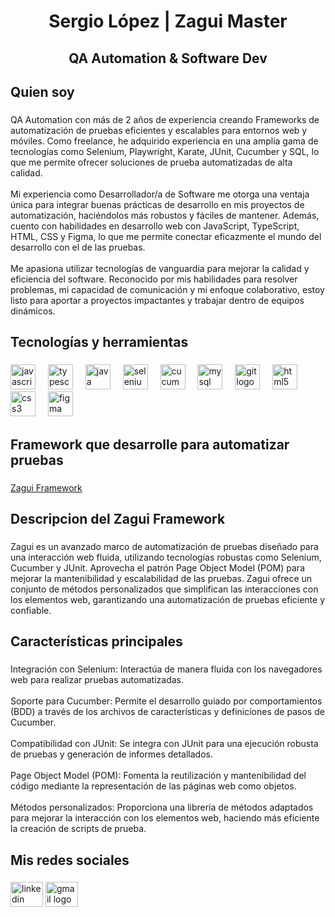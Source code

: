 <h1 align="center">Sergio López | Zagui Master</h1>

###

<h2 align="center">QA Automation & Software Dev</h2>

###

<h2 align="left">Quien soy</h2>

###

<p align="left">QA Automation con más de 2 años de experiencia creando Frameworks de automatización de pruebas eficientes y escalables para entornos web y móviles. Como freelance, he adquirido experiencia en una amplia gama de tecnologías como Selenium, Playwright, Karate, JUnit, Cucumber y SQL, lo que me permite ofrecer soluciones de prueba automatizadas de alta calidad.<br><br>Mi experiencia como Desarrollador/a de Software me otorga una ventaja única para integrar buenas prácticas de desarrollo en mis proyectos de automatización, haciéndolos más robustos y fáciles de mantener. Además, cuento con habilidades en desarrollo web con JavaScript, TypeScript, HTML, CSS y Figma, lo que me permite conectar eficazmente el mundo del desarrollo con el de las pruebas.<br><br>Me apasiona utilizar tecnologías de vanguardia para mejorar la calidad y eficiencia del software. Reconocido por mis habilidades para resolver problemas, mi capacidad de comunicación y mi enfoque colaborativo, estoy listo para aportar a proyectos impactantes y trabajar dentro de equipos dinámicos.</p>

###

<h2 align="left">Tecnologías y herramientas</h2>

###

<div align="left">
  <img src="https://cdn.jsdelivr.net/gh/devicons/devicon/icons/javascript/javascript-original.svg" height="40" alt="javascript logo"  />
  <img width="12" />
  <img src="https://cdn.jsdelivr.net/gh/devicons/devicon/icons/typescript/typescript-original.svg" height="40" alt="typescript logo"  />
  <img width="12" />
  <img src="https://cdn.jsdelivr.net/gh/devicons/devicon/icons/java/java-original.svg" height="40" alt="java logo"  />
  <img width="12" />
  <img src="https://cdn.jsdelivr.net/gh/devicons/devicon/icons/selenium/selenium-original.svg" height="40" alt="selenium logo"  />
  <img width="12" />
  <img src="https://cdn.jsdelivr.net/gh/devicons/devicon/icons/cucumber/cucumber-plain.svg" height="40" alt="cucumber logo"  />
  <img width="12" />
  <img src="https://cdn.jsdelivr.net/gh/devicons/devicon/icons/mysql/mysql-original.svg" height="40" alt="mysql logo"  />
  <img width="12" />
  <img src="https://cdn.jsdelivr.net/gh/devicons/devicon/icons/git/git-original.svg" height="40" alt="git logo"  />
  <img width="12" />
  <img src="https://cdn.jsdelivr.net/gh/devicons/devicon/icons/html5/html5-original.svg" height="40" alt="html5 logo"  />
  <img width="12" />
  <img src="https://cdn.jsdelivr.net/gh/devicons/devicon/icons/css3/css3-original.svg" height="40" alt="css3 logo"  />
  <img width="12" />
  <img src="https://cdn.jsdelivr.net/gh/devicons/devicon/icons/figma/figma-original.svg" height="40" alt="figma logo"  />
</div>

###

<h2 align="left">Framework que desarrolle para automatizar pruebas</h2>

###

[Zagui  Framework](https://github.com/Zagui-Framework/Zagui.git)


###

<h2 align="left">Descripcion del Zagui Framework</h2>

###

<p align="left">Zagui es un avanzado marco de automatización de pruebas diseñado para una interacción web fluida, utilizando tecnologías robustas como Selenium, Cucumber y JUnit. Aprovecha el patrón Page Object Model (POM) para mejorar la mantenibilidad y escalabilidad de las pruebas. Zagui ofrece un conjunto de métodos personalizados que simplifican las interacciones con los elementos web, garantizando una automatización de pruebas eficiente y confiable.</p>

###

<h2 align="left">Características principales</h2>

###

<p align="left">Integración con Selenium: Interactúa de manera fluida con los navegadores web para realizar pruebas automatizadas.<br><br>Soporte para Cucumber: Permite el desarrollo guiado por comportamientos (BDD) a través de los archivos de características y definiciones de pasos de Cucumber.<br><br>Compatibilidad con JUnit: Se integra con JUnit para una ejecución robusta de pruebas y generación de informes detallados.<br><br>Page Object Model (POM): Fomenta la reutilización y mantenibilidad del código mediante la representación de las páginas web como objetos.<br><br>Métodos personalizados: Proporciona una librería de métodos adaptados para mejorar la interacción con los elementos web, haciendo más eficiente la creación de scripts de prueba.</p>

###

<h2 align="left">Mis redes sociales</h2>

###

<div align="left">
  <img src="https://raw.githubusercontent.com/maurodesouza/profile-readme-generator/master/src/assets/icons/social/linkedin/default.svg" width="52" height="40" alt="linkedin logo"  />
  <img src="https://raw.githubusercontent.com/maurodesouza/profile-readme-generator/master/src/assets/icons/social/gmail/default.svg" width="52" height="40" alt="gmail logo"  />
</div>

###

